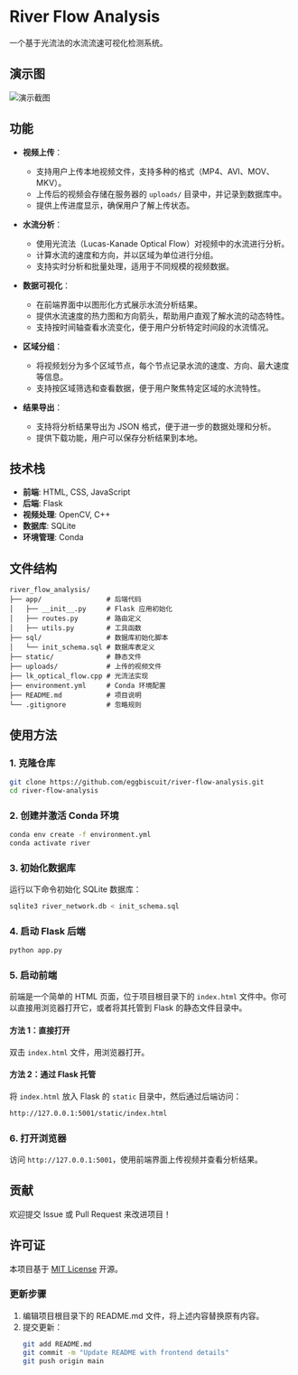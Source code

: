 # River Flow Analysis

一个基于光流法的水流流速可视化检测系统。

## 演示图
![演示截图](docs/image.png)


## 功能
- **视频上传**：
  - 支持用户上传本地视频文件，支持多种的格式（MP4、AVI、MOV、MKV）。
  - 上传后的视频会存储在服务器的 `uploads/` 目录中，并记录到数据库中。
  - 提供上传进度显示，确保用户了解上传状态。

- **水流分析**：
  - 使用光流法（Lucas-Kanade Optical Flow）对视频中的水流进行分析。
  - 计算水流的速度和方向，并以区域为单位进行分组。
  - 支持实时分析和批量处理，适用于不同规模的视频数据。

- **数据可视化**：
  - 在前端界面中以图形化方式展示水流分析结果。
  - 提供水流速度的热力图和方向箭头，帮助用户直观了解水流的动态特性。
  - 支持按时间轴查看水流变化，便于用户分析特定时间段的水流情况。

- **区域分组**：
  - 将视频划分为多个区域节点，每个节点记录水流的速度、方向、最大速度等信息。
  - 支持按区域筛选和查看数据，便于用户聚焦特定区域的水流特性。

- **结果导出**：
  - 支持将分析结果导出为 JSON 格式，便于进一步的数据处理和分析。
  - 提供下载功能，用户可以保存分析结果到本地。

## 技术栈
- **前端**: HTML, CSS, JavaScript
- **后端**: Flask
- **视频处理**: OpenCV, C++
- **数据库**: SQLite
- **环境管理**: Conda

## 文件结构
```
river_flow_analysis/
├── app/                # 后端代码
│   ├── __init__.py     # Flask 应用初始化
│   ├── routes.py       # 路由定义
│   ├── utils.py        # 工具函数
├── sql/                # 数据库初始化脚本
│   └── init_schema.sql # 数据库表定义
├── static/             # 静态文件
├── uploads/            # 上传的视频文件
├── lk_optical_flow.cpp # 光流法实现
├── environment.yml     # Conda 环境配置
├── README.md           # 项目说明
└── .gitignore          # 忽略规则
```

## 使用方法

### 1. 克隆仓库
```bash
git clone https://github.com/eggbiscuit/river-flow-analysis.git
cd river-flow-analysis
```

### 2. 创建并激活 Conda 环境
```bash
conda env create -f environment.yml
conda activate river
```

### 3. 初始化数据库
运行以下命令初始化 SQLite 数据库：
```bash
sqlite3 river_network.db < init_schema.sql
```

### 4. 启动 Flask 后端
```bash
python app.py
```

### 5. 启动前端
前端是一个简单的 HTML 页面，位于项目根目录下的 `index.html` 文件中。你可以直接用浏览器打开它，或者将其托管到 Flask 的静态文件目录中。

#### 方法 1：直接打开
双击 `index.html` 文件，用浏览器打开。

#### 方法 2：通过 Flask 托管
将 `index.html` 放入 Flask 的 `static` 目录中，然后通过后端访问：
```bash
http://127.0.0.1:5001/static/index.html
```

### 6. 打开浏览器
访问 `http://127.0.0.1:5001`，使用前端界面上传视频并查看分析结果。

## 贡献
欢迎提交 Issue 或 Pull Request 来改进项目！

## 许可证
本项目基于 [MIT License](LICENSE) 开源。

### 更新步骤
1. 编辑项目根目录下的 README.md 文件，将上述内容替换原有内容。
2. 提交更新：
   ```bash
   git add README.md
   git commit -m "Update README with frontend details"
   git push origin main
   ```
